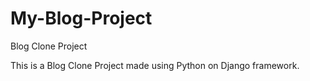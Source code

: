 # My-Blog-Project
Blog Clone Project

This is a Blog Clone Project made using Python on Django framework.
